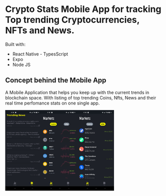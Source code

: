 # Crypto Stats Mobile App for tracking Top trending Cryptocurrencies, NFTs and News.

Built with:
 - React Native - TypesScript
 - Expo 
 - Node JS []()

## Concept behind the Mobile App

A Mobile Application that helps you keep up with the current trends in blockchain space. With listing of top trending Coins, Nfts, News and their real time perfomance stats on one single app.

<p align="center">
<img width="23%" src="https://github.com/peter571/crypto-stats/blob/master/assets/crypto/stats1.jpg" align="left" alt="stats" />
<img  width="23%" src="https://github.com/peter571/crypto-stats/blob/master/assets/crypto/stats2.jpg" align="left" alt="stats" />
<img  width="23%" src="https://github.com/peter571/crypto-stats/blob/master/assets/crypto/stats3.jpg" align="left" alt="stats" />
</p>
